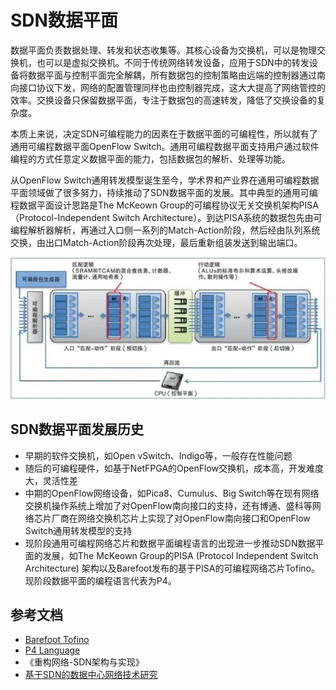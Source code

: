 # SDN数据平面

数据平面负责数据处理、转发和状态收集等。其核心设备为交换机，可以是物理交换机，也可以是虚拟交换机。不同于传统网络转发设备，应用于SDN中的转发设备将数据平面与控制平面完全解耦，所有数据包的控制策略由远端的控制器通过南向接口协议下发，网络的配置管理同样也由控制器完成，这大大提高了网络管控的效率。交换设备只保留数据平面，专注于数据包的高速转发，降低了交换设备的复杂度。

本质上来说，决定SDN可编程能力的因素在于数据平面的可编程性，所以就有了通用可编程数据平面OpenFlow Switch。通用可编程数据平面支持用户通过软件编程的方式任意定义数据平面的能力，包括数据包的解析、处理等功能。

从OpenFlow Switch通用转发模型诞生至今，学术界和产业界在通用可编程数据平面领域做了很多努力，持续推动了SDN数据平面的发展。其中典型的通用可编程数据平面设计思路是The McKeown Group的可编程协议无关交换机架构PISA（Protocol-Independent Switch Architecture）。到达PISA系统的数据包先由可编程解析器解析，再通过入口侧一系列的Match-Action阶段，然后经由队列系统交换，由出口Match-Action阶段再次处理，最后重新组装发送到输出端口。

![](images/openflow-switch.jpg)

## SDN数据平面发展历史

- 早期的软件交换机，如Open vSwitch、Indigo等，一般存在性能问题
- 随后的可编程硬件，如基于NetFPGA的OpenFlow交换机，成本高，开发难度大，灵活性差
- 中期的OpenFlow网络设备，如Pica8、Cumulus、Big Switch等在现有网络交换机操作系统上增加了对OpenFlow南向接口的支持，还有博通、盛科等网络芯片厂商在网络交换机芯片上实现了对OpenFlow南向接口和OpenFlow Switch通用转发模型的支持
- 现阶段通用可编程网络芯片和数据平面编程语言的出现进一步推动SDN数据平面的发展，如The McKeown Group的PISA (Protocol Independent Switch Architecture) 架构以及Barefoot发布的基于PISA的可编程网络芯片Tofino。现阶段数据平面的编程语言代表为P4。

## 参考文档

- [Barefoot Tofino](https://barefootnetworks.com/technology/#tofino)
- [P4 Language](http://p4.org/)
- 《重构网络-SDN架构与实现》
- [基于SDN的数据中心网络技术研究](http://www.sdnlab.com/10543.html)
